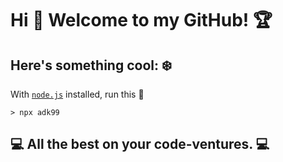 <!--
**AdityaKotwal100/adityakotwal100** is a ✨ _special_ ✨ repository because its `README.md` (this file) appears on your GitHub profile.

Here are some ideas to get you started:

- 🔭 I’m currently working on ...
- 🌱 I’m currently learning ...
- 👯 I’m looking to collaborate on ...
- 🤔 I’m looking for help with ...
- 💬 Ask me about ...
- 📫 How to reach me: ...
- 😄 Pronouns: ...
- ⚡ Fun fact: ...
-->

# Hi :raising_hand: Welcome to my GitHub! :trophy:


## Here's something cool: :snowflake:

With  [`node.js`](https://nodejs.org/en/download/package-manager/) installed, run this :running:
```console
> npx adk99
```

## :computer: All the best on your code-ventures. :computer:
